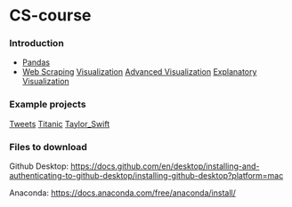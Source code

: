 # CS-course

### Introduction
*  [Pandas](Introduction/Pandas/pandas.ipynb)
*  [Web Scraping](Introduction/Web_scraping/web_scraping.ipynb)
[Visualization](Introduction/Visualization/visualization.ipynb)
[Advanced Visualization](Introduction/Advanced_visualization/advanced_visualization.ipynb)
[Explanatory Visualization](Introduction/Explanatory_visualization/explanatory_visualization.ipynb)

### Example projects
[Tweets](Projects/Tweets.ipynb)
[Titanic](Projects/Titanic.ipynb)
[Taylor_Swift](Projects/taylor_swift.ipynb)

### Files to download
Github Desktop: 
https://docs.github.com/en/desktop/installing-and-authenticating-to-github-desktop/installing-github-desktop?platform=mac 

Anaconda: 
https://docs.anaconda.com/free/anaconda/install/ 

